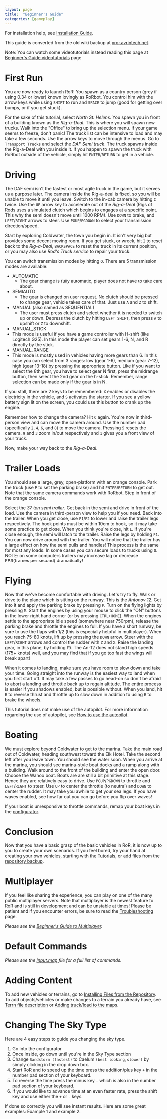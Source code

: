 ```yaml
---
layout: page
title:  "Beginner's Guide"
categories: [gameplay]
---
```


For installation help, see [Installation Guide](https://xror.avrintech.net/rorwikibackup/index.php/Installation_Guide).

This guide is converted from the old wiki backup at [xror.avrintech.net](https://xror.avrintech.net/rorwikibackup/index.php/Beginner%27s_Guide).

Note: You can watch some videotutorials instead reading this page at [Beginner's Guide videotutorials](https://xror.avrintech.net/rorwikibackup/index.php/Beginner%27s_Guide_videotutorials) page

# First Run

You are now ready to launch RoR! You spawn as a country person (grey if using 0.34 or lower) known lovingly as RoRbot. You control him with the arrow keys while using `SHIFT` to run and `SPACE` to jump (good for getting over bumps, or if you get stuck).

For the sake of this tutorial, select *North St. Helens*. You spawn you in front of a building known as the *Rig-a-Deal*. This is where you will spawn new trucks. Walk into the "Office" to bring up the selection menu. If your game seems to freeze, don't panic! The truck list can be intensive to load and may take a few seconds. Use the arrow keys to move through the menus. Go to `Transport Trucks` and select the *DAF Semi truck*. The truck spawns inside the Rig-a-Deal with you inside it. If you happen to spawn the truck with RoRbot outside of the vehicle, simply hit `ENTER`/`RETURN` to get in a vehicle.

# Driving

The DAF semi isn't the fastest or most agile truck in the game, but it serves us a purpose later. The camera inside the Rig-a-deal is fixed, so you will be unable to move it until you leave. Switch to the in-cab camera by hitting `C` twice. Use the `UP` arrow key to accelerate out of the *Rig-a-Deal* (Rigs of Rods uses a simulated clutch which begins to engages at a specific point. This why the semi doesn't move until 1000 RPM). Use `DOWN` to brake, and `LEFT`/`RIGHT` arrows to steer. Use `PGUP`/`PGDOWN` to select your transmission direction/speed.

Start by exploring Coldwater, the town you begin in. It isn't very big but provides some decent moving room. If you get stuck, or wreck, hit `I` to reset back to the *Rig-a-Deal*, `BACKSPACE` to reset the truck in its current position, or you may also use *Rod's Truck service* to repair your truck.

You can switch transmission modes by hitting `Q`. There are 5 transmission modes are available: 
* AUTOMATIC
  * The gear change is fully automatic, player does not have to take care about. 
* SEMIAUTO
  * The gear is changed on user request. No clutch should be pressed to change gear, vehicle takes care of that. Just use `A` and `Z` to shift. 
* MANUAL (also named as SEQUENTIAL)
  * The user must press clutch and select whether it is needed to switch up or down. Depress the clutch by hitting `LEFT SHIFT`, then press `A` to upshift or `Z` to downshift. 
* MANUAL_STICK
 * This mode is useful if you have a game controller with H-shift (like Logitech G25). In this mode the player can set gears 1-6, N, and R directly by the stick. 
* MANUAL_RANGE
 * This mode is mostly used in vehicles having more gears than 6. In this case you can select from 3 ranges: low (gear 1-6), medium (gear 7-12), high (gear 13-18) by pressing the appropriate button. Like if you want to select the 8th gear, you have to select gear N first, press the midrange button, then select the 2nd gear on the h-stick. Remember, range selection can be made only if the gear is in N.

If you stall, there are 2 keys to be remembered: `X` enables or disables the electricity in the vehicle, and `S` activates the starter. If you see a yellow battery sign lit on the screen, you could use this button to crank up the engine.

Remember how to change the camera? Hit `C` again. You're now in third-person view and can move the camera around. Use the number pad (specifically `2`, `4`, `6`, and `8`) to move the camera. Pressing `5` resets the camera. `9` and `3` zoom in/out respectively and `1` gives you a front view of your truck.

Now, make your way back to the *Rig-a-Deal*.

# Trailer Loads

You should see a large, grey, open-platform with an orange console. Park the truck (use `P` to set the parking brake) and hit `ENTER`/`RETURN` to get out. Note that the same camera commands work with RoRbot. Step in front of the orange console.

Select the *37 ton semi trailer*. Get back in the semi and drive in front of the load. Use the camera in third-person view to help you if you need. Back into the trailer. When you get close, use `F1`/`F2` to lower and raise the trailer legs respectively. The hook points must be within 10cm to hook, so it may take some practice to get close. When you think you're close, hit `L`. If you're close enough, the semi will latch to the trailer. Raise the legs by holding `F1`. You can now drive around with the trailer. You will notice that the trailer has a large effect on how the semi pulls and handles! This process is the same for most any loads. In some cases you can secure loads to trucks using `O`. NOTE: on some computers trailers may increase lag or decrease FPS(frames per second) dramatically!

# Flying

Now that we've become comfortable with driving. Let's try to fly. Walk or drive to the plane which is sitting on the runway. This is the *Antonov 12*. Get into it and apply the parking brake by pressing `P`. Turn on the flying lights by pressing `M`. Start the engines by using your mouse to click the "ON" buttons in the lower right hand corner (or by pressing `CTRL+HOME`). When the engines settle to the appropriate idle speed (somewhere near 750rpm), release the parking brake and throttle the engines to full. If you have a short runway, be sure to use the flaps with 1/2 (this is especially helpful in multiplayer). When you reach 75-80 knots, lift up by pressing the `DOWN` arrow. Steer with the `LEFT`/`RIGHT` arrows and control the rudder with `Z` and `X`. Raise the landing gear, in this plane, by holding `F3`. The An-12 does not stand high speeds (175+ knots) well, and you may find that if you go too fast the wings will break apart!

When it comes to landing, make sure you have room to slow down and take your time. Going straight into the runway is the easiest way to land when you first start off. It may take a few passes to go head-on so don't be afraid to abort a landing and throttle back up to regain altitude. The entire process is easier if you shadows enabled, but is possible without. When you land, hit `R` to reverse thrust and throttle up to slow down in addition to using `B` to brake the wheels.

This tutorial does not make use of the autopilot. For more information regarding the use of autopilot, see [How to use the autopilot](https://xror.avrintech.net/rorwikibackup/index.php/How_to_use_the_autopilot).

# Boating

We must explore beyond Coldwater to get to the marina. Take the main road out of Coldwater, heading southwest toward the Elk Hotel. Take the second left after you leave town. You should see the water soon. When you arrive at the marina, you should see marina-style boat docks and a ramp along with a building. Walk around to the front of the building and enter the open door. Choose the Wahoo boat. Boats are are still a bit primitive at this stage. Hence they are relatively easy to drive. Use `PGUP`/`PGDOWN` to throttle and `LEFT`/`RIGHT` to steer. Use `UP` to center the throttle (to neutral) and `DOWN` to center the rudder. It may take you awhile to get your sea legs. If you have waves enabled, see how far out you can go before you flip over waves!

If your boat is unresponsive to throttle commands, remap your boat keys in the [configurator](http://docs.rigsofrods.org/gameplay/configurator).

# Conclusion

Now that you have a basic grasp of the basic vehicles in RoR, it is now up to you to create your own scenarios. If you feel bored, try your hand at creating your own vehicles, starting with the [Tutorials](https://xror.avrintech.net/rorwikibackup/index.php/Tutorials), or add files from the [repository backup](https://repofiles.avrintech.net/).

# Multiplayer

If you feel like sharing the experience, you can play on one of the many public multiplayer servers. Note that multiplayer is the newest feature to RoR and is still in development and can be unstable at times! Please be patient and if you encounter errors, be sure to read the [Troubleshooting](https://xror.avrintech.net/rorwikibackup/index.php/Troubleshooting) page.

*Please see the [Beginner's Guide to Multiplayer](https://xror.avrintech.net/rorwikibackup/index.php/Beginner%27s_Guide_to_Multiplayer).*

# Default Commands

*Please see the [Input.map](http://docs.rigsofrods.org/gameplay/controls-config) file for a full list of commands.*

# Adding Content

To add new vehicles or terrains, go to [Installing Files from the Repository](https://xror.avrintech.net/rorwikibackup/index.php/Installing_Files_from_the_Repository_post_0.36). To add objects/vehicles or make changes to a terrain you already have, see [Terrn file description](http://docs.rigsofrods.org/terrain-creation/terrn2-subsystem) or [Adding truck/load to the maps](https://xror.avrintech.net/rorwikibackup/index.php/Adding_truck/load_to_the_maps).

# Changing The Sky Type

Here are 4 easy steps to guide you changing the sky type.

1. Go into the configurator
2. Once inside, go down until you're in the Sky Type section
3. Change `Sandstorm (fastest)` to Caelum `(best looking,slower)` by simply clicking in the drop down box.
4. Start RoR and to speed up the time press the addition/plus key `+` in the number pad section of your keyboard.
5. To reverse the time press the minus key `-` which is also in the number pad section of your keyboard.
6. If you would like to advance time at an even faster rate, press the shift key and use either the `+` or `-` keys.

If done so correctly you will see instant results. Here are some great examples: Example 1 and example 2.
